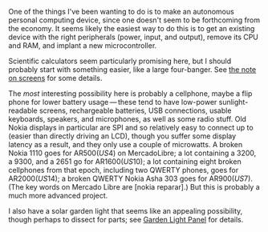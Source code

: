 One of the things I've been wanting to do is to make an autonomous
personal computing device, since one doesn't seem to be forthcoming
from the economy.  It seems likely the easiest way to do this is to
get an existing device with the right peripherals (power, input, and
output), remove its CPU and RAM, and implant a new microcontroller.

Scientific calculators seem particularly promising here, but I should
probably start with something easier, like a large four-banger.  See
[the note on screens](screens.md) for some details.

The *most* interesting possibility here is probably a cellphone, maybe
a flip phone for lower battery usage — these tend to have low-power
sunlight-readable screens, rechargeable batteries, USB connections,
usable keyboards, speakers, and microphones, as well as some radio
stuff.  Old Nokia displays in particular are SPI and so relatively
easy to connect up to (easier than directly driving an LCD), though
you suffer some display latency as a result, and they only use a
couple of microwatts.  A broken Nokia 1110 goes for AR$500 (US$4) on
MercadoLibre; a lot containing a 3200, a 9300, and a 2651 go for
AR$1600 (US$10); a lot containing eight broken cellphones from that
epoch, including two QWERTY phones, goes for AR$2000 (US$14); a broken
QWERTY Nokia Asha 303 goes for AR$900 (US$7).  (The key words on
Mercado Libre are [nokia reparar].)  But this is probably a much more
advanced project.

I also have a solar garden light that seems like an appealing
possibility, though perhaps to dissect for parts; see [Garden Light
Panel](garden-light-panel.md) for details.
